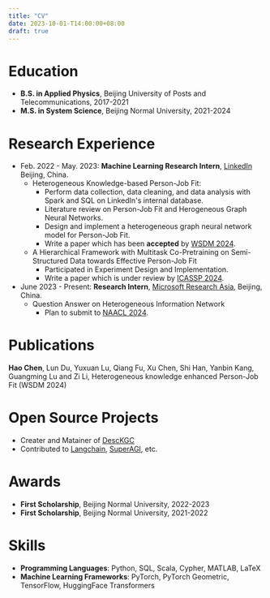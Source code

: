 ```yaml
---
title: "CV"
date: 2023-10-01-T14:00:00+08:00
draft: true
---
```

# Education
- **B.S. in Applied Physics**, Beijing University of Posts and Telecommunications, 2017-2021
- **M.S. in System Science**, Beijing Normal University, 2021-2024

# Research Experience

- Feb. 2022 - May. 2023: **Machine Learning Research Intern**, [LinkedIn](https://www.linkedin.com/) Beijing, China.
    - Heterogeneous Knowledge-based Person-Job Fit:
      - Perform data collection, data cleaning, and data analysis with Spark and SQL on LinkedIn's internal database.
      - Literature review on Person-Job Fit and Herogeneous Graph Neural Networks.
      - Design and implement a heterogeneous graph neural network model for Person-Job Fit.
      - Write a paper which has been **accepted** by [WSDM 2024](https://www.wsdm-conference.org/2024/).
    - A Hierarchical Framework with Multitask Co-Pretraining on Semi-Structured Data towards Effective Person-Job Fit
      - Participated in Experiment Design and Implementation.
      - Write a paper which is under review by [ICASSP 2024](https://2024.ieeeicassp.org/ojsp-icassp2024-submissions/).
- June 2023 - Present: **Research Intern**, [Microsoft Research Asia](https://www.microsoft.com/en-us/research/lab/microsoft-research-asia/), Beijing, China.
    - Question Answer on Heterogeneous Information Network
      - Plan to submit to [NAACL 2024](https://2024.naacl.org/).

# Publications
**Hao Chen**, Lun Du, Yuxuan Lu, Qiang Fu, Xu Chen, Shi Han, Yanbin Kang, Guangming Lu and Zi Li, Heterogeneous knowledge enhanced Person-Job Fit (WSDM 2024)

# Open Source Projects
- Creater and Matainer of [DescKGC](https://guangchen811.github.io/DescKGC/)
- Contributed to [Langchain](https://langchain.com/), [SuperAGI](https://github.com/TransformerOptimus/SuperAGI), etc.

# Awards
- **First Scholarship**, Beijing Normal University, 2022-2023
- **First Scholarship**, Beijing Normal University, 2021-2022

# Skills
- **Programming Languages**: Python, SQL, Scala, Cypher, MATLAB, LaTeX
- **Machine Learning Frameworks**: PyTorch, PyTorch Geometric, TensorFlow, HuggingFace Transformers